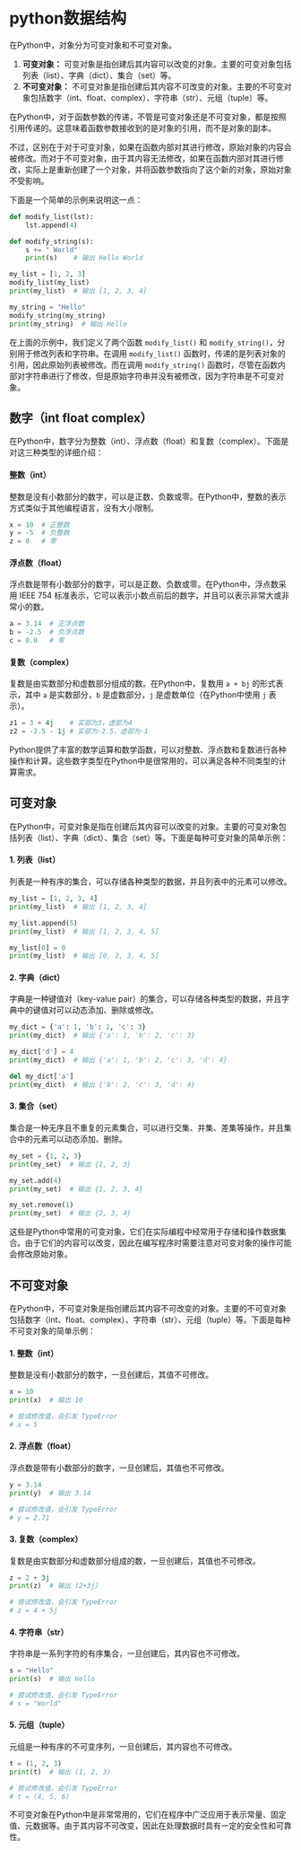 # python数据结构

在Python中，对象分为可变对象和不可变对象。

1. **可变对象：** 可变对象是指创建后其内容可以改变的对象。主要的可变对象包括列表（list）、字典（dict）、集合（set）等。
2. **不可变对象：** 不可变对象是指创建后其内容不可改变的对象。主要的不可变对象包括数字（int、float、complex）、字符串（str）、元组（tuple）等。

在Python中，对于函数参数的传递，不管是可变对象还是不可变对象，都是按照引用传递的。这意味着函数参数接收到的是对象的引用，而不是对象的副本。

不过，区别在于对于可变对象，如果在函数内部对其进行修改，原始对象的内容会被修改。而对于不可变对象，由于其内容无法修改，如果在函数内部对其进行修改，实际上是重新创建了一个对象，并将函数参数指向了这个新的对象，原始对象不受影响。

下面是一个简单的示例来说明这一点：

```python
def modify_list(lst):
    lst.append(4)

def modify_string(s):
    s += " World"
    print(s)    # 输出 Hello World

my_list = [1, 2, 3]
modify_list(my_list)
print(my_list)  # 输出 [1, 2, 3, 4]

my_string = "Hello"
modify_string(my_string)
print(my_string)  # 输出 Hello
```

在上面的示例中，我们定义了两个函数 `modify_list()` 和 `modify_string()`，分别用于修改列表和字符串。在调用 `modify_list()` 函数时，传递的是列表对象的引用，因此原始列表被修改。而在调用 `modify_string()` 函数时，尽管在函数内部对字符串进行了修改，但是原始字符串并没有被修改，因为字符串是不可变对象。

## 数字（int float complex）

在Python中，数字分为整数（int）、浮点数（float）和复数（complex）。下面是对这三种类型的详细介绍：

#### 整数（int）

整数是没有小数部分的数字，可以是正数、负数或零。在Python中，整数的表示方式类似于其他编程语言，没有大小限制。

```python
x = 10  # 正整数
y = -5  # 负整数
z = 0   # 零
```

#### 浮点数（float）

浮点数是带有小数部分的数字，可以是正数、负数或零。在Python中，浮点数采用 IEEE 754 标准表示，它可以表示小数点前后的数字，并且可以表示非常大或非常小的数。

```python
a = 3.14  # 正浮点数
b = -2.5  # 负浮点数
c = 0.0   # 零
```

#### 复数（complex）

复数是由实数部分和虚数部分组成的数。在Python中，复数用 `a + bj` 的形式表示，其中 `a` 是实数部分，`b` 是虚数部分，`j` 是虚数单位（在Python中使用 `j` 表示）。

```python
z1 = 3 + 4j    # 实部为3，虚部为4
z2 = -2.5 - 1j # 实部为-2.5，虚部为-1
```

Python提供了丰富的数学运算和数学函数，可以对整数、浮点数和复数进行各种操作和计算。这些数字类型在Python中是很常用的，可以满足各种不同类型的计算需求。

## 可变对象

在Python中，可变对象是指在创建后其内容可以改变的对象。主要的可变对象包括列表（list）、字典（dict）、集合（set）等。下面是每种可变对象的简单示例：

#### 1. 列表（list）

列表是一种有序的集合，可以存储各种类型的数据，并且列表中的元素可以修改。

```python
my_list = [1, 2, 3, 4]
print(my_list)  # 输出 [1, 2, 3, 4]

my_list.append(5)
print(my_list)  # 输出 [1, 2, 3, 4, 5]

my_list[0] = 0
print(my_list)  # 输出 [0, 2, 3, 4, 5]
```

#### 2. 字典（dict）

字典是一种键值对（key-value pair）的集合，可以存储各种类型的数据，并且字典中的键值对可以动态添加、删除或修改。

```python
my_dict = {'a': 1, 'b': 2, 'c': 3}
print(my_dict)  # 输出 {'a': 1, 'b': 2, 'c': 3}

my_dict['d'] = 4
print(my_dict)  # 输出 {'a': 1, 'b': 2, 'c': 3, 'd': 4}

del my_dict['a']
print(my_dict)  # 输出 {'b': 2, 'c': 3, 'd': 4}
```

#### 3. 集合（set）

集合是一种无序且不重复的元素集合，可以进行交集、并集、差集等操作，并且集合中的元素可以动态添加、删除。

```python
my_set = {1, 2, 3}
print(my_set)  # 输出 {1, 2, 3}

my_set.add(4)
print(my_set)  # 输出 {1, 2, 3, 4}

my_set.remove(1)
print(my_set)  # 输出 {2, 3, 4}
```

这些是Python中常用的可变对象，它们在实际编程中经常用于存储和操作数据集合。由于它们的内容可以改变，因此在编写程序时需要注意对可变对象的操作可能会修改原始对象。

## 不可变对象

在Python中，不可变对象是指创建后其内容不可改变的对象。主要的不可变对象包括数字（int、float、complex）、字符串（str）、元组（tuple）等。下面是每种不可变对象的简单示例：

#### 1. 整数（int）

整数是没有小数部分的数字，一旦创建后，其值不可修改。

```python
x = 10
print(x)  # 输出 10

# 尝试修改值，会引发 TypeError
# x = 5
```

#### 2. 浮点数（float）

浮点数是带有小数部分的数字，一旦创建后，其值也不可修改。

```python
y = 3.14
print(y)  # 输出 3.14

# 尝试修改值，会引发 TypeError
# y = 2.71
```

#### 3. 复数（complex）

复数是由实数部分和虚数部分组成的数，一旦创建后，其值也不可修改。

```python
z = 2 + 3j
print(z)  # 输出 (2+3j)

# 尝试修改值，会引发 TypeError
# z = 4 + 5j
```

#### 4. 字符串（str）

字符串是一系列字符的有序集合，一旦创建后，其内容也不可修改。

```python
s = "Hello"
print(s)  # 输出 Hello

# 尝试修改值，会引发 TypeError
# s = "World"
```

#### 5. 元组（tuple）

元组是一种有序的不可变序列，一旦创建后，其内容也不可修改。

```python
t = (1, 2, 3)
print(t)  # 输出 (1, 2, 3)

# 尝试修改值，会引发 TypeError
# t = (4, 5, 6)
```

不可变对象在Python中是非常常用的，它们在程序中广泛应用于表示常量、固定值、元数据等。由于其内容不可改变，因此在处理数据时具有一定的安全性和可靠性。